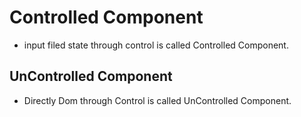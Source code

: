 # Controlled Component
- input filed  state through  control is called Controlled Component.

## UnControlled Component
- Directly Dom through Control is called UnControlled Component.
